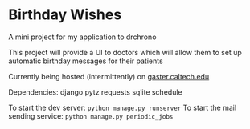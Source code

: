 # Birthday Wishes
A mini project for my application to drchrono

This project will provide a UI to doctors which will allow them to set up
automatic birthday messages for their patients

Currently being hosted (intermittently) on [gaster.caltech.edu](http://gaster.caltech.edu)

Dependencies:
django
pytz
requests
sqlite
schedule

To start the dev server:
`python manage.py runserver`
To start the mail sending service:
`python manage.py periodic_jobs`
